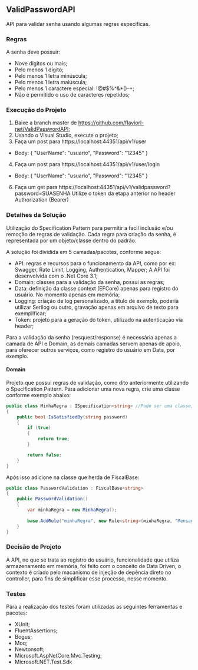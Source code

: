## ValidPasswordAPI
API para validar senha usando algumas regras especificas.

### Regras
A senha deve possuir:
* Nove digitos ou mais;
* Pelo menos 1 dígito;
* Pelo menos 1 letra minúscula;
* Pelo menos 1 letra maiúscula;
* Pelo menos 1 caractere especial: !@#$%^&*()-+;
* Não é permitido o uso de caracteres repetidos;

### Execução do Projeto
1. Baixe a branch master de https://github.com/flaviorl-net/ValidPasswordAPI;
2. Usando o Visual Studio, execute o projeto;
3. Faça um post para https://localhost:44351/api/v1/user 
* Body: 
{
    "UserName": "usuario",
    "Password": "12345"
}
4. Faça um post para https://localhost:44351/api/v1/user/login
* Body:
{
    "UserName": "usuario",
    "Password": "12345"
}
6. Faça um get para https://localhost:44351/api/v1/validpassword?password=SUASENHA
Utilize o token da etapa anterior no header Authorization (Bearer)

### Detalhes da Solução
Utilização do Specification Pattern para permitir a facil inclusão e/ou remoção de regras de validação.
Cada regra para criação da senha, é representada por um objeto/classe dentro do padrão.

A solução foi dividida em 5 camadas/pacotes, conforme segue:
* API: regras e recursos para o funcionamento da API, como por ex: Swagger, Rate Limit, Logging, Authentication, Mapper; A API foi desenvolvida com o .Net Core 3.1;
* Domain: classes para a validação da senha, possui as regras;
* Data: definição da classe context (EFCore) apenas para registro do usuário. No momento apenas em memória;
* Logging: criação de log personalizado, a titulo de exemplo, poderia utilizar Serilog ou outro, gravação apenas em arquivo de texto para exemplificar;
* Token: projeto para a geração do token, utilizado na autenticação via header;

Para a validação da senha (resquest/response) é necessária apenas a camada de API e Domain, as demais camadas servem apenas de apoio, para oferecer outros serviços, como registro do usuário em Data, por exemplo.

#### Domain
Projeto que possui regras de validação, como dito anteriormente utilizando o Specification Pattern.
Para adicionar uma nova regra, crie uma classe conforme exemplo abaixo:

```csharp
public class MinhaRegra : ISpecification<string> //Pode ser uma classe, basta ajustar o padrão.
{
    public bool IsSatisfiedBy(string password)
    {
        if (true)
        {
            return true;
        }

        return false;
    }
}
```

Após isso adicione na classe que herda de FiscalBase:
```csharp
public class PasswordValidation : FiscalBase<string>
{
    public PasswordValidation()
    {
        var minhaRegra = new MinhaRegra();
        
        base.AddRule("minhaRegra", new Rule<string>(minhaRegra, "Mensagem de erro"));
    }
}
```

### Decisão de Projeto
A API, no que se trata ao registro do usuário, funcionalidade que utiliza armazenamento em memória, foi feito com o conceito de Data Driven, o contexto é criado pelo macanismo de injeção de depência direto no controller, para fins de simplificar esse processo, nesse momento.

### Testes
Para a realização dos testes foram utilizadas as seguintes ferramentas e pacotes:
* XUnit;
* FluentAssertions;
* Bogus;
* Moq;
* Newtonsoft;
* Microsoft.AspNetCore.Mvc.Testing;
* Microsoft.NET.Test.Sdk
